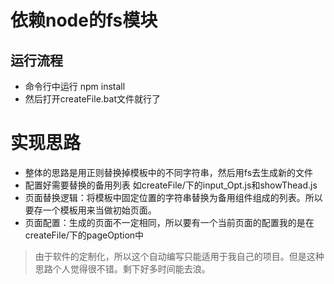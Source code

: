 # 依赖node的fs模块
## 运行流程
* 命令行中运行 npm install
* 然后打开createFile.bat文件就行了
# 实现思路
* 整体的思路是用正则替换掉模板中的不同字符串，然后用fs去生成新的文件
* 配置好需要替换的备用列表 如createFile/下的input_Opt.js和showThead.js
* 页面替换逻辑：将模板中固定位置的字符串替换为备用组件组成的列表。所以要存一个模板用来当做初始页面。
* 页面配置：生成的页面不一定相同，所以要有一个当前页面的配置我的是在createFile/下的pageOption中
>由于软件的定制化，所以这个自动编写只能适用于我自己的项目。但是这种思路个人觉得很不错。剩下好多时间能去浪。
